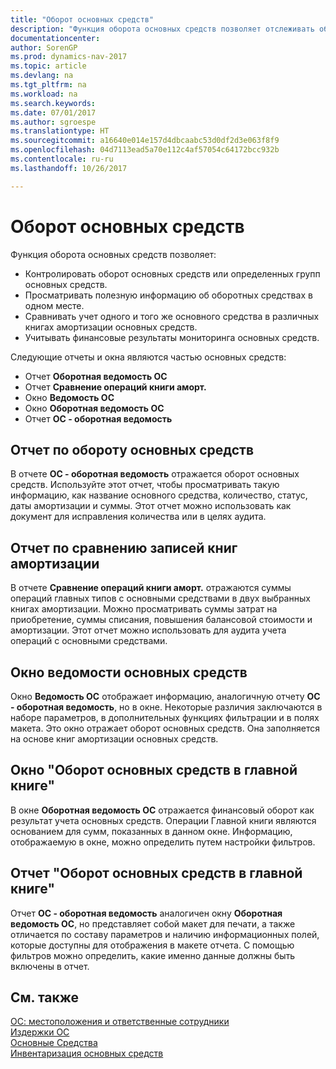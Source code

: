 ```yaml
---
title: "Оборот основных средств"
description: "Функция оборота основных средств позволяет отслеживать оборот основных средств или определенных групп основных средств, просматривать полезную информацию об основных средствах в одном месте и т. п."
documentationcenter: 
author: SorenGP
ms.prod: dynamics-nav-2017
ms.topic: article
ms.devlang: na
ms.tgt_pltfrm: na
ms.workload: na
ms.search.keywords: 
ms.date: 07/01/2017
ms.author: sgroespe
ms.translationtype: HT
ms.sourcegitcommit: a16640e014e157d4dbcaabc53d0df2d3e063f8f9
ms.openlocfilehash: 04d7113ead5a70e112c4af57054c64172bcc932b
ms.contentlocale: ru-ru
ms.lasthandoff: 10/26/2017

---
```

# <a name="fixed-asset-turnover"></a>Оборот основных средств
Функция оборота основных средств позволяет:  

- Контролировать оборот основных средств или определенных групп основных средств.  
- Просматривать полезную информацию об оборотных средствах в одном месте.  
- Сравнивать учет одного и того же основного средства в различных книгах амортизации основных средств.  
- Учитывать финансовые результаты мониторинга основных средств.  

Следующие отчеты и окна являются частью основных средств:  

- Отчет **Оборотная ведомость ОС**  
- Отчет **Сравнение операций книги аморт.**  
- Окно **Ведомость ОС**  
- Окно **Оборотная ведомость ОС**  
- Отчет **ОС - оборотная ведомость**  

## <a name="fixed-asset-turnover-report"></a>Отчет по обороту основных средств  
В отчете **ОС - оборотная ведомость** отражается оборот основных средств. Используйте этот отчет, чтобы просматривать такую информацию, как название основного средства, количество, статус, даты амортизации и суммы. Этот отчет можно использовать как документ для исправления количества или в целях аудита.  

## <a name="comparing-depreciation-book-entries-report"></a>Отчет по сравнению записей книг амортизации  
В отчете **Сравнение операций книги аморт.** отражаются суммы операций главных типов с основными средствами в двух выбранных книгах амортизации. Можно просматривать суммы затрат на приобретение, суммы списания, повышения балансовой стоимости и амортизации. Этот отчет можно использовать для аудита учета операций с основными средствами.  

## <a name="fixed-asset-sheet-window"></a>Окно ведомости основных средств  
Окно **Ведомость ОС** отображает информацию, аналогичную отчету **ОС - оборотная ведомость**, но в окне. Некоторые различия заключаются в наборе параметров, в дополнительных функциях фильтрации и в полях макета. Это окно отражает оборот основных средств. Она заполняется на основе книг амортизации основных средств.  

## <a name="fixed-asset-general-ledger-turnover-window"></a>Окно "Оборот основных средств в главной книге"  
В окне **Оборотная ведомость ОС** отражается финансовый оборот как результат учета основных средств. Операции Главной книги являются основанием для сумм, показанных в данном окне. Информацию, отображаемую в окне, можно определить путем настройки фильтров.  

## <a name="fixed-asset-general-ledger-turnover-report"></a>Отчет "Оборот основных средств в главной книге"  
Отчет **ОС - оборотная ведомость** аналогичен окну **Оборотная ведомость ОС**, но представляет собой макет для печати, а также отличается по составу параметров и наличию информационных полей, которые доступны для отображения в макете отчета. С помощью фильтров можно определить, какие именно данные должны быть включены в отчет.  

## <a name="see-also"></a>См. также  
[ОС: местоположения и ответственные сотрудники](fixed-asset-locations-and-employees.md)   
[Издержки ОС](fixed-asset-charges.md)   
[Основные Средства](fixed-assets.md)   
[Инвентаризация основных средств](fixed-asset-inventory.md)

